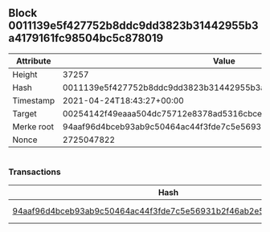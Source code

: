 ## Block 0011139e5f427752b8ddc9dd3823b31442955b3a4179161fc98504bc5c878019

Attribute | Value
--- | ---
Height | 37257
Hash | 0011139e5f427752b8ddc9dd3823b31442955b3a4179161fc98504bc5c878019
Timestamp | 2021-04-24T18:43:27+00:00
Target | 00254142f49eaaa504dc75712e8378ad5316cbcead634704b3734b6271167cc4
Merke root | 94aaf96d4bceb93ab9c50464ac44f3fde7c5e56931b2f46ab2e5cad03d7167e1
Nonce | 2725047822

```

```

### Transactions

Hash | Amount
--- | ---
[94aaf96d4bceb93ab9c50464ac44f3fde7c5e56931b2f46ab2e5cad03d7167e1](94aaf96d4bceb93ab9c50464ac44f3fde7c5e56931b2f46ab2e5cad03d7167e1.md) | 10.00000000 SKEPTI 
